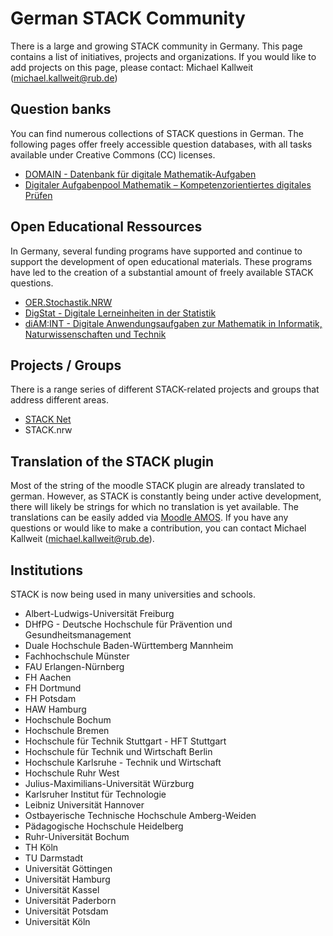 # German STACK Community

There is a large and growing STACK community in Germany. This page contains a list of initiatives, projects and organizations.
If you would like to add projects on this page, please contact: Michael Kallweit (michael.kallweit@rub.de)

## Question banks
You can find numerous collections of STACK questions in German. The following pages offer freely accessible question databases, with all tasks available under Creative Commons (CC) licenses.

- [DOMAIN - Datenbank für digitale Mathematik-Aufgaben](http://db.ak-mathe-digital.de/)
- [Digitaler Aufgabenpool Mathematik – Kompetenzorientiertes digitales Prüfen](https://aufgabenpool.th-koeln.de/)

## Open Educational Ressources
In Germany, several funding programs have supported and continue to support the development of open educational materials. These programs have led to the creation of a substantial amount of freely available STACK questions.

- [OER.Stochastik.NRW](https://open.ruhr-uni-bochum.de/lernangebot/oer-stochastik-nrw)
- [DigStat - Digitale Lerneinheiten in der Statistik](https://www.uni-siegen.de/start/news/oeffentlichkeit/974194.html)
- [diAM:INT - Digitale Anwendungsaufgaben zur Mathematik in Informatik, Naturwissenschaften und Technik](https://www.w-hs.de/hochschule/lehren-an-der-wh/innovative-lehrprojekte/diamint/)

## Projects / Groups
There is a range series of different STACK-related projects and groups that address different areas.

- [STACK Net](https://www.oth-aw.de/forschung/forschungsprofil/forschungs-und-entwicklungsprojekte/stack-net/eckdaten-des-projektes/)
- STACK.nrw

## Translation of the STACK plugin
Most of the string of the moodle STACK plugin are already translated to german. However, as STACK is constantly being under active development, there will likely be strings for which no translation is yet available. The translations can be easily added via [Moodle AMOS](https://lang.moodle.org). If you have any questions or would like to make a contribution, you can contact Michael Kallweit (michael.kallweit@rub.de).

## Institutions
STACK is now being used in many universities and schools.

- Albert-Ludwigs-Universität Freiburg
- DHfPG - Deutsche Hochschule für Prävention und Gesundheitsmanagement
- Duale Hochschule Baden-Württemberg Mannheim
- Fachhochschule Münster
- FAU Erlangen-Nürnberg
- FH Aachen
- FH Dortmund
- FH Potsdam
- HAW Hamburg
- Hochschule Bochum
- Hochschule Bremen
- Hochschule für Technik Stuttgart - HFT Stuttgart
- Hochschule für Technik und Wirtschaft Berlin
- Hochschule Karlsruhe - Technik und Wirtschaft
- Hochschule Ruhr West
- Julius-Maximilians-Universität Würzburg
- Karlsruher Institut für Technologie
- Leibniz Universität Hannover
- Ostbayerische Technische Hochschule Amberg-Weiden
- Pädagogische Hochschule Heidelberg
- Ruhr-Universität Bochum
- TH Köln
- TU Darmstadt
- Universität Göttingen
- Universität Hamburg
- Universität Kassel
- Universität Paderborn
- Universität Potsdam
- Universität Köln
